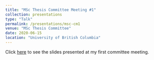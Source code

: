 ```yaml
---
title: "MSc Thesis Committee Meeting #1"
collection: presentations
type: "Talk"
permalink: /presentations/msc-cm1
venue: "MSc Thesis Committee"
date: 2020-06-15
location: "University of British Columbia"
---
```


Click [here](https://github.com/dy-lin/msc-thesis/blob/master/CommitteeMeeting1.pdf) to see the slides presented at my first committee meeting.
